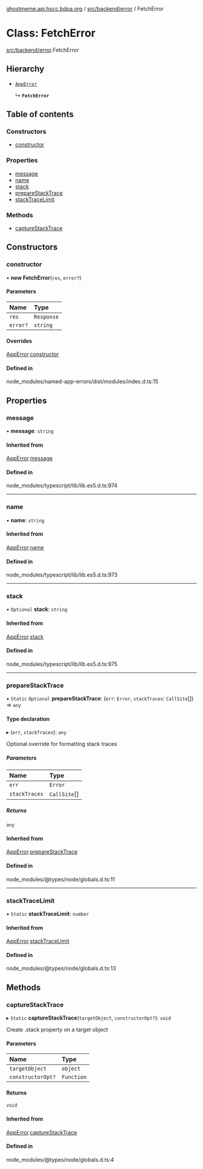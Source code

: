 [ghostmeme.api.hscc.bdpa.org](../README.md) / [src/backend/error](../modules/src_backend_error.md) / FetchError

# Class: FetchError

[src/backend/error](../modules/src_backend_error.md).FetchError

## Hierarchy

- [`AppError`](src_backend_error.AppError.md)

  ↳ **`FetchError`**

## Table of contents

### Constructors

- [constructor](src_backend_error.FetchError.md#constructor)

### Properties

- [message](src_backend_error.FetchError.md#message)
- [name](src_backend_error.FetchError.md#name)
- [stack](src_backend_error.FetchError.md#stack)
- [prepareStackTrace](src_backend_error.FetchError.md#preparestacktrace)
- [stackTraceLimit](src_backend_error.FetchError.md#stacktracelimit)

### Methods

- [captureStackTrace](src_backend_error.FetchError.md#capturestacktrace)

## Constructors

### constructor

• **new FetchError**(`res`, `error?`)

#### Parameters

| Name | Type |
| :------ | :------ |
| `res` | `Response` |
| `error?` | `string` |

#### Overrides

[AppError](src_backend_error.AppError.md).[constructor](src_backend_error.AppError.md#constructor)

#### Defined in

node_modules/named-app-errors/dist/modules/index.d.ts:15

## Properties

### message

• **message**: `string`

#### Inherited from

[AppError](src_backend_error.AppError.md).[message](src_backend_error.AppError.md#message)

#### Defined in

node_modules/typescript/lib/lib.es5.d.ts:974

___

### name

• **name**: `string`

#### Inherited from

[AppError](src_backend_error.AppError.md).[name](src_backend_error.AppError.md#name)

#### Defined in

node_modules/typescript/lib/lib.es5.d.ts:973

___

### stack

• `Optional` **stack**: `string`

#### Inherited from

[AppError](src_backend_error.AppError.md).[stack](src_backend_error.AppError.md#stack)

#### Defined in

node_modules/typescript/lib/lib.es5.d.ts:975

___

### prepareStackTrace

▪ `Static` `Optional` **prepareStackTrace**: (`err`: `Error`, `stackTraces`: `CallSite`[]) => `any`

#### Type declaration

▸ (`err`, `stackTraces`): `any`

Optional override for formatting stack traces

##### Parameters

| Name | Type |
| :------ | :------ |
| `err` | `Error` |
| `stackTraces` | `CallSite`[] |

##### Returns

`any`

#### Inherited from

[AppError](src_backend_error.AppError.md).[prepareStackTrace](src_backend_error.AppError.md#preparestacktrace)

#### Defined in

node_modules/@types/node/globals.d.ts:11

___

### stackTraceLimit

▪ `Static` **stackTraceLimit**: `number`

#### Inherited from

[AppError](src_backend_error.AppError.md).[stackTraceLimit](src_backend_error.AppError.md#stacktracelimit)

#### Defined in

node_modules/@types/node/globals.d.ts:13

## Methods

### captureStackTrace

▸ `Static` **captureStackTrace**(`targetObject`, `constructorOpt?`): `void`

Create .stack property on a target object

#### Parameters

| Name | Type |
| :------ | :------ |
| `targetObject` | `object` |
| `constructorOpt?` | `Function` |

#### Returns

`void`

#### Inherited from

[AppError](src_backend_error.AppError.md).[captureStackTrace](src_backend_error.AppError.md#capturestacktrace)

#### Defined in

node_modules/@types/node/globals.d.ts:4
